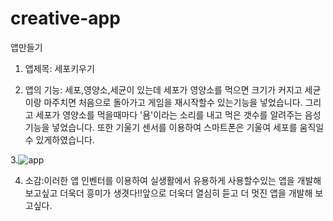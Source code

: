 # creative-app
앱만들기
1. 앱제목: 세포키우기

2. 앱의 기능: 세포,영양소,세균이 있는데 세포가 영양소를 먹으면 크기가 커지고 세균이랑 마주치면 처음으로 돌아가고 게임을 재시작할수 있는기능을
넣었습니다. 그리고 세포가 영양소를 먹을때마다 '욤'이라는 소리를 내고 먹은 갯수를 알려주는 음성기능을 넣었습니다. 또한 기울기 센서를 이용하여
스마트폰은 기울여 세포를 움직일수 있게하였습니다.

3.![app](https://user-images.githubusercontent.com/50895748/66595420-e5f34e80-ebd5-11e9-9199-bb72162bacee.jpg)


4. 소감:이러한 앱 인벤터를 이용하여 실생활에서 유용하게 사용할수있는 앱을 개발해보고싶고 더욱더 흥미가 생겻다!!앞으로 더욱더
열심히 듣고 더 멋진 앱을 개발해 보고싶다.
